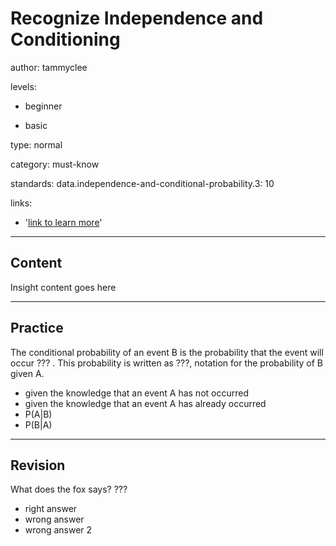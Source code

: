 # Recognize Independence and Conditioning
author: tammyclee

levels:

  - beginner

  - basic

type: normal

category: must-know

standards:
  data.independence-and-conditional-probability.3: 10

links:

  - '[link to learn more](https://enki.com)'

---
## Content

Insight content goes here

---
## Practice

The conditional probability of an event B is the probability that the event will occur ??? . This probability is written as ???, notation for the probability of B given A.

* given the knowledge that an event A has not occurred
* given the knowledge that an event A has already occurred
* P(A|B)
* P(B|A)

---
## Revision

What does the fox says?
???

* right answer
* wrong answer
* wrong answer 2
